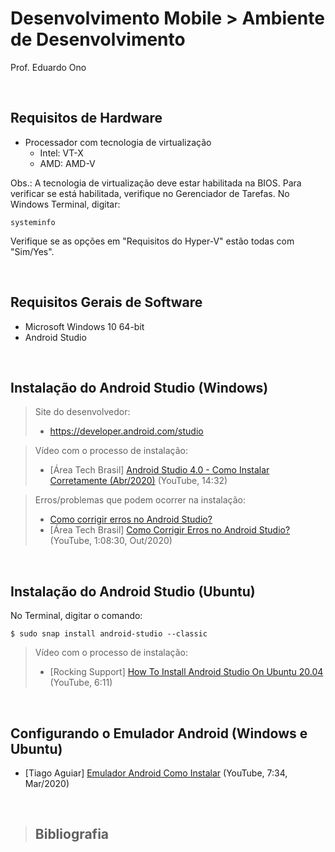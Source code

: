 # Desenvolvimento Mobile > Ambiente de Desenvolvimento

Prof. Eduardo Ono

<br>

## Requisitos de Hardware

* Processador com tecnologia de virtualização
    * Intel: VT-X
    * AMD: AMD-V

Obs.: A tecnologia de virtualização deve estar habilitada na BIOS. Para verificar se está habilitada, verifique no Gerenciador de Tarefas. No Windows Terminal, digitar:

    systeminfo

Verifique se as opções em "Requisitos do Hyper-V" estão todas com "Sim/Yes".

<br>

## Requisitos Gerais de Software

* Microsoft Windows 10 64-bit
* Android Studio

<br>

## Instalação do Android Studio (Windows)

> Site do desenvolvedor:
> * https://developer.android.com/studio

> Vídeo com o processo de instalação:
> * [Área Tech Brasil] [Android Studio 4.0 - Como Instalar Corretamente (Abr/2020)](https://www.youtube.com/watch?v=_Uqf5_kN6Rw) (YouTube, 14:32)

> Erros/problemas que podem ocorrer na instalação:
> * [Como corrigir erros no Android Studio?](https://areatechbrasil.com.br/como-corrigir-erros-no-android-studio/)
> * [Área Tech Brasil] [Como Corrigir Erros no Android Studio?](https://www.youtube.com/watch?v=ECIz_FnwuoI) (YouTube, 1:08:30, Out/2020)

<br>

## Instalação do Android Studio (Ubuntu)

No Terminal, digitar o comando:

    $ sudo snap install android-studio --classic

> Vídeo com o processo de instalação:
> * [Rocking Support] [How To Install Android Studio On Ubuntu 20.04](https://www.youtube.com/watch?v=I-Sxda91Yf4) (YouTube, 6:11)

<br>

## Configurando o Emulador Android (Windows e Ubuntu)

* [Tiago Aguiar] [Emulador Android Como Instalar](https://www.youtube.com/watch?v=YAkH6DcmbOY) (YouTube, 7:34, Mar/2020)

<br>

> ## Bibliografia
